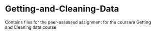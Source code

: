 # Getting-and-Cleaning-Data
Contains files for the peer-assessed assignment for the coursera Getting and Cleaning data course

